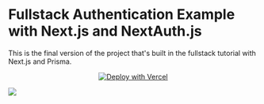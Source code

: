 # Fullstack Authentication Example with Next.js and NextAuth.js

This is the final version of the project that's built in the fullstack tutorial with Next.js and Prisma.

<div align="center">
<a href="https://vercel.com/import/git?env=DATABASE_URL,GITHUB_ID,GITHUB_SECRET,NEXTAUTH_URL"><img src="https://vercel.com/button" alt="Deploy with Vercel" /></a>
</div>


![](https://imgur.com/GH0PXi4.png)


